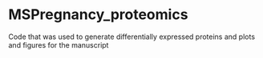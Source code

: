 # MSPregnancy_proteomics
Code that was used to generate differentially expressed proteins and plots and figures for the manuscript
